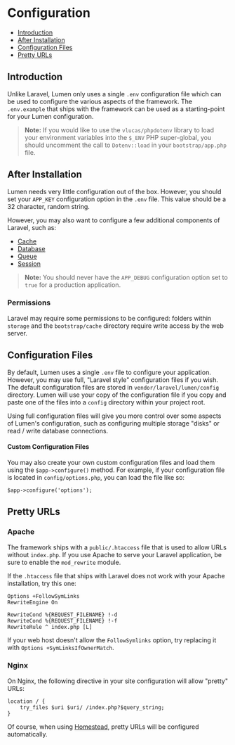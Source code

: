 # Configuration

- [Introduction](#introduction)
- [After Installation](#after-installation)
- [Configuration Files](#configuration-files)
- [Pretty URLs](#pretty-urls)

<a name="introduction"></a>
## Introduction

Unlike Laravel, Lumen only uses a single `.env` configuration file which can be used to configure the various aspects of the framework. The `.env.example` that ships with the framework can be used as a starting-point for your Lumen configuration.

> **Note:** If you would like to use the `vlucas/phpdotenv` library to load your environment variables into the `$_ENV` PHP super-global, you should uncomment the call to `Dotenv::load` in your `bootstrap/app.php` file.

<a name="after-installation"></a>
## After Installation

Lumen needs very little configuration out of the box. However, you should set your `APP_KEY` configuration option in the `.env` file. This value should be a 32 character, random string.

However, you may also want to configure a few additional components of Laravel, such as:

- [Cache](/docs/cache#configuration)
- [Database](/docs/database#configuration)
- [Queue](/docs/queues#configuration)
- [Session](/docs/session#configuration)

> **Note:** You should never have the `APP_DEBUG` configuration option set to `true` for a production application.

<a name="permissions"></a>
### Permissions

Laravel may require some permissions to be configured: folders within `storage` and the `bootstrap/cache` directory require write access by the web server.

<a name="configuration-files"></a>
## Configuration Files

By default, Lumen uses a single `.env` file to configure your application. However, you may use full, "Laravel style" configuration files if you wish. The default configuration files are stored in `vendor/laravel/lumen/config` directory. Lumen will use your copy of the configuration file if you copy and paste one of the files into a `config` directory within your project root.

Using full configuration files will give you more control over some aspects of Lumen's configuration, such as configuring multiple storage "disks" or read / write database connections.

#### Custom Configuration Files

You may also create your own custom configuration files and load them using the `$app->configure()` method. For example, if your configuration file is located in `config/options.php`, you can load the file like so:

	$app->configure('options');

<a name="pretty-urls"></a>
## Pretty URLs

### Apache

The framework ships with a `public/.htaccess` file that is used to allow URLs without `index.php`. If you use Apache to serve your Laravel application, be sure to enable the `mod_rewrite` module.

If the `.htaccess` file that ships with Laravel does not work with your Apache installation, try this one:

	Options +FollowSymLinks
	RewriteEngine On

	RewriteCond %{REQUEST_FILENAME} !-d
	RewriteCond %{REQUEST_FILENAME} !-f
	RewriteRule ^ index.php [L]

If your web host doesn't allow the `FollowSymlinks` option, try replacing it with `Options +SymLinksIfOwnerMatch`.

### Nginx

On Nginx, the following directive in your site configuration will allow "pretty" URLs:

	location / {
		try_files $uri $uri/ /index.php?$query_string;
	}

Of course, when using [Homestead](http://laravel.com/docs/homestead), pretty URLs will be configured automatically.
